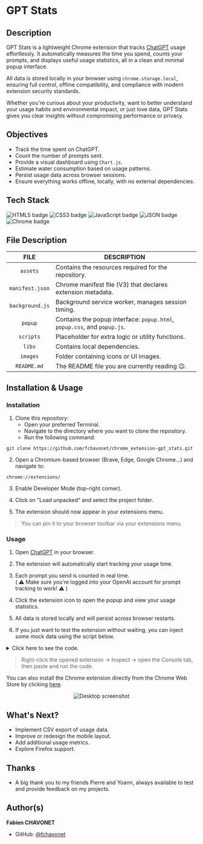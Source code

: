# GPT Stats

## Description

GPT Stats is a lightweight Chrome extension that tracks [ChatGPT](https://chatgpt.com/) usage effortlessly. It automatically measures the time you spend, counts your prompts, and displays useful usage statistics, all in a clean and minimal popup interface.

All data is stored locally in your browser using `chrome.storage.local`, ensuring full control, offline compatibility, and compliance with modern extension security standards.

Whether you're curious about your productivity, want to better understand your usage habits and environmental impact, or just love data, GPT Stats gives you clear insights without compromising performance or privacy.

## Objectives

- Track the time spent on ChatGPT.
- Count the number of prompts sent.
- Provide a visual dashboard using `Chart.js`.
- Estimate water consumption based on usage patterns.
- Persist usage data across browser sessions.
- Ensure everything works offline, locally, with no external dependencies.

## Tech Stack

![HTML5 badge](https://img.shields.io/badge/HTML5-e34f26?logo=html5&logoColor=white&style=for-the-badge)
![CSS3 badge](https://img.shields.io/badge/CSS3-1572b6?logo=css&logoColor=white&style=for-the-badge)
![JavaScript badge](https://img.shields.io/badge/JAVASCRIPT-f7df1e?logo=javascript&logoColor=black&style=for-the-badge)
![JSON badge](https://img.shields.io/badge/JSON-000000?logo=json&logoColor=white&style=for-the-badge)
![Chrome badge](https://img.shields.io/badge/CHROME-4285f4?logo=googlechrome&logoColor=white&style=for-the-badge)

## File Description

| **FILE**        | **DESCRIPTION**                                                           |
| :-------------: | ------------------------------------------------------------------------- |
| `assets`        | Contains the resources required for the repository.                       |
| `manifest.json` | Chrome manifest file (V3) that declares extension metadata.               |
| `background.js` | Background service worker, manages session timing.                        |
| `popup`         | Contains the popup interface: `popup.html`, `popup.css`, and `popup.js`.  |
| `scripts`       | Placeholder for extra logic or utility functions.                         |
| `libs`          | Contains local dependencies.                                              |
| `images`        | Folder containing icons or UI images.                                     |
| `README.md`     | The README file you are currently reading 😉.                             |

## Installation & Usage

### Installation

1. Clone this repository:
    - Open your preferred Terminal.
    - Navigate to the directory where you want to clone the repository.
    - Run the following command:

```
git clone https://github.com/fchavonet/chrome_extension-gpt_stats.git
```

2. Open a Chromium-based browser (Brave, Edge, Google Chrome...) and navigate to:

```
chrome://extensions/
```

3. Enable Developer Mode (top-right corner).
   
4. Click on "Load unpacked" and select the project folder.

5. The extension should now appear in your extensions menu.

> You can pin it to your browser toolbar via your extensions menu.

### Usage

1. Open [ChatGPT](https://chatgpt.com/) in your browser.

2. The extension will automatically start tracking your usage time.

3. Each prompt you send is counted in real time.
   <br>
   ( ⚠️ Make sure you're logged into your OpenAI account for prompt tracking to work! ⚠️ )

4. Click the extension icon to open the popup and view your usage statistics.

5. All data is stored locally and will persist across browser restarts.

6. If you just want to test the extension without waiting, you can inject some mock data using the script below.

<details>
    <summary>
    Click here to see the code.
    </summary>

```
(function simulateUsageHistory() {
    const now = new Date();
    const dailyUsage = {};
    const dailyPromptCount = {};

	for (let i = 0; i < 185; i++) {
		const date = new Date();
		date.setDate(now.getDate() - i);

		const yyyy = date.getFullYear();
		const mm = String(date.getMonth() + 1).padStart(2, "0");
		const dd = String(date.getDate()).padStart(2, "0");

		const key = `${yyyy}-${mm}-${dd}`;

		const seconds = Math.floor(Math.random() * (90 - 5 + 1) + 5) * 60;
		dailyUsage[key] = seconds;

		dailyPromptCount[key] = Math.floor(Math.random() * 30) + 1;
	}

	const totalPrompt = Object.values(dailyPromptCount).reduce((a, b) => a + b, 0);

	chrome.storage.local.set({
		dailyUsage: dailyUsage,
		dailyPromptCount: dailyPromptCount,
		promptUsage: totalPrompt
	}, () => {
		console.log("✅ Simulated 6 months of usage data successfully injected.");
	});
})();
```
</details>

> Right-click the opened extension → Inspect → open the Console tab, then paste and run the code.

You can also install the Chrome extension directly from the Chrome Web Store by clicking [here](https://chromewebstore.google.com/detail/gpt-stats/gpicllelofjlednfbblbmjdlolpjonll?hl=fr).

<p align="center">
	<picture>
		<source media="(prefers-color-scheme: dark)" srcset="./assets/images/desktop_screenshot-dark.webp">
		<source media="(prefers-color-scheme: light)" srcset="./assets/images/desktop_screenshot-light.webp">
		<img src="./assets/images/desktop-screenshot_light.webp" alt="Desktop screenshot">
	</picture>
</p>

## What's Next?

- Implement CSV export of usage data.
- Improve or redesign the mobile layout.
- Add additional usage metrics.
- Explore Firefox support.

## Thanks

- A big thank you to my friends Pierre and Yoann, always available to test and provide feedback on my projects.

## Author(s)

**Fabien CHAVONET**
- GitHub: [@fchavonet](https://github.com/fchavonet)
